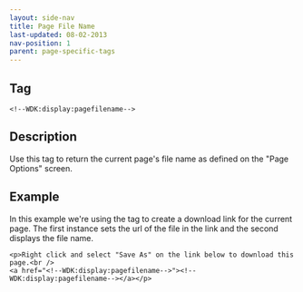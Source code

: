 ```yaml
---
layout: side-nav
title: Page File Name
last-updated: 08-02-2013
nav-position: 1
parent: page-specific-tags
---
```


## Tag

`<!--WDK:display:pagefilename-->`

## Description

Use this tag to return the current page's file name as defined on the "Page Options" screen.

## Example

In this example we're using the tag to create a download link for the current page. The first instance sets the url of the file in the link and the second displays the file name.

~~~
<p>Right click and select "Save As" on the link below to download this page.<br />
<a href="<!--WDK:display:pagefilename-->"><!--WDK:display:pagefilename--></a></p>
~~~
